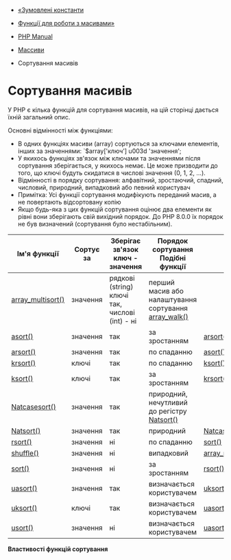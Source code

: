 - [«Зумовлені константи](array.constants.md)
- [Функції для роботи з масивами»](ref.array.md)

- [PHP Manual](index.md)
- [Массиви](book.array.md)
- Сортування масивів

# Сортування масивів

У PHP є кілька функцій для сортування масивів, на цій сторінці
дається їхній загальний опис.

Основні відмінності між функціями:

- В одних функціях масиви (array) сортуються за ключами елементів,
інших за значеннями: `$array['ключ'] u003d 'значення';
- У якихось функціях зв'язок між ключами та значеннями після
сортування зберігається, у якихось немає. Це може призводити до того,
що ключі будуть скидатися в числові значення (0, 1, 2, ...).
- Відмінності в порядку сортування: алфавітний, зростаючий, спадний,
числовий, природний, випадковий або певний користувач
- Примітка: Усі функції сортування модифікують переданий масив, а
не повертають відсортовану копію
- Якщо будь-яка з цих функцій сортування оцінює два елементи
як рівні вони зберігають свій вихідний порядок. До PHP 8.0.0 їх
порядок не був визначений (сортування було нестабільним).

| Ім'я функції                                     | Сортує за | Зберігає зв'язок ключ - значення               | Порядок сортування Подібні функції                                              |                                          |
| ------------------------------------------------ | --------- | ---------------------------------------------- | ------------------------------------------------------------------------------- | ---------------------------------------- |
| [array_multisort()](function.array-multisort.md) | значення  | рядкові (string) ключі так, числові (int) - ні | перший масив або налаштування сортування [array_walk()](function.array-walk.md) |                                          |
| [asort()](function.asort.md)                     | значення  | так                                            | за зростанням                                                                   | [arsort()](function.arsort.md)           |
| [arsort()](function.arsort.md)                   | значення  | так                                            | по спаданню                                                                     | [asort()](function.asort.md)             |
| [krsort()](function.krsort.md)                   | ключі     | так                                            | по спаданню                                                                     | [ksort()](function.ksort.md)             |
| [ksort()](function.ksort.md)                     | ключі     | так                                            | за зростанням                                                                   | [krsort()](function.krsort.md)           |
| [Natcasesort()](function.Natcasesort.md)         | значення  | так                                            | природний, нечутливий до регістру [Natsort()](function.Natsort.md)              |                                          |
| [Natsort()](function.Natsort.md)                 | значення  | так                                            | природний                                                                       | [Natcasesort()](function.Natcasesort.md) |
| [rsort()](function.rsort.md)                     | значення  | ні                                             | по спаданню                                                                     | [sort()](function.sort.md)               |
| [shuffle()](function.shuffle.md)                 | значення  | ні                                             | випадковий                                                                      | [array_rand()](function.array-rand.md)   |
| [sort()](function.sort.md)                       | значення  | ні                                             | за зростанням                                                                   | [rsort()](function.rsort.md)             |
| [uasort()](function.uasort.md)                   | значення  | так                                            | визначається користувачем                                                       | [uksort()](function.uksort.md)           |
| [uksort()](function.uksort.md)                   | ключі     | так                                            | визначається користувачем                                                       | [uasort()](function.uasort.md)           |
| [usort()](function.usort.md)                     | значення  | ні                                             | визначається користувачем                                                       | [uasort()](function.uasort.md)           |

**Властивості функцій сортування**
